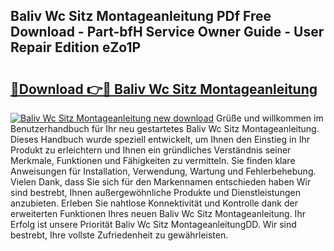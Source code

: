 ## Baliv Wc Sitz Montageanleitung PDf Free Download - Part-bfH Service Owner Guide - User Repair Edition eZo1P

# <h2><a href="http://df7290.blite.top/?on=Baliv+Wc+Sitz+Montageanleitung">🔗Download 👉🔴 Baliv Wc Sitz Montageanleitung</a></h2>

[![Baliv Wc Sitz Montageanleitung new download](https://i.imgur.com/lujVjoI.png)](http://df7290.blite.top/?on=Baliv+Wc+Sitz+Montageanleitung)
Grüße und willkommen im Benutzerhandbuch für Ihr neu gestartetes Baliv Wc Sitz Montageanleitung. Dieses Handbuch wurde speziell entwickelt, um Ihnen den Einstieg in Ihr Produkt zu erleichtern und Ihnen ein gründliches Verständnis seiner Merkmale, Funktionen und Fähigkeiten zu vermitteln. Sie finden klare Anweisungen für Installation, Verwendung, Wartung und Fehlerbehebung. Vielen Dank, dass Sie sich für den Markennamen entschieden haben Wir sind bestrebt, Ihnen außergewöhnliche Produkte und Dienstleistungen anzubieten. Erleben Sie nahtlose Konnektivität und Kontrolle dank der erweiterten Funktionen Ihres neuen Baliv Wc Sitz Montageanleitung. Ihr Erfolg ist unsere Priorität Baliv Wc Sitz MontageanleitungDD. Wir sind bestrebt, Ihre vollste Zufriedenheit zu gewährleisten.
